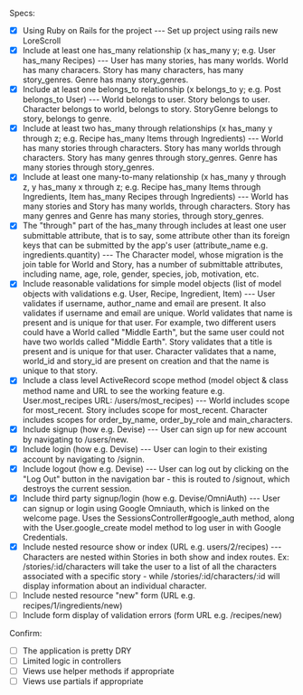 Specs:

- [X] Using Ruby on Rails for the project
--- Set up project using rails new LoreScroll
- [X] Include at least one has_many relationship (x has_many y; e.g. User has_many Recipes)
--- User has many stories, has many worlds. World has many characers. Story has many characters, has many story_genres. Genre has many story_genres.   
- [X] Include at least one belongs_to relationship (x belongs_to y; e.g. Post belongs_to User)
--- World belongs to user. Story belongs to user. Character belongs to world, belongs to story. StoryGenre belongs to story, belongs to genre. 
- [X] Include at least two has_many through relationships (x has_many y through z; e.g. Recipe has_many Items through Ingredients)
--- World has many stories through characters. Story has many worlds through characters. Story has many genres through story_genres. Genre has many stories through story_genres.  
- [X] Include at least one many-to-many relationship (x has_many y through z, y has_many x through z; e.g. Recipe has_many Items through Ingredients, Item has_many Recipes through Ingredients)
--- World has many stories and Story has many worlds, through characters. Story has many genres and Genre has many stories, through story_genres. 
- [X] The "through" part of the has_many through includes at least one user submittable attribute, that is to say, some attribute other than its foreign keys that can be submitted by the app's user (attribute_name e.g. ingredients.quantity)
--- The Character model, whose migration is the join table for World and Story, has a number of submittable attributes, including name, age, role, gender, species, job, motivation, etc. 
- [X] Include reasonable validations for simple model objects (list of model objects with validations e.g. User, Recipe, Ingredient, Item) --- User validates if username, author_name and email are present. It also validates if username and email are unique. World validates that name is present and is unique for that user. For example, two different users could have a World called "Middle Earth", but the same user could not have two worlds called "Middle Earth". Story validates that a title is present and is unique for that user. Character validates that a name, world_id and story_id are present on creation and that the name is unique to that story. 
- [X] Include a class level ActiveRecord scope method (model object & class method name and URL to see the working feature e.g. User.most_recipes URL: /users/most_recipes) --- World includes scope for most_recent. Story includes scope for most_recent. Character includes scopes for order_by_name, order_by_role and main_characters. 
- [X] Include signup (how e.g. Devise) --- User can sign up for new account by navigating to /users/new.
- [X] Include login (how e.g. Devise) --- User can login to their existing account by navigating to /signin. 
- [X] Include logout (how e.g. Devise) --- User can log out by clicking on the "Log Out" button in the navigation bar - this is routed to /signout, which destroys the current session.
- [X] Include third party signup/login (how e.g. Devise/OmniAuth) --- User can signup or login using Google Omniauth, which is linked on the welcome page. Uses the SessionsController#google_auth method, along with the User.google_create model method to log user in with Google Credentials. 
- [X] Include nested resource show or index (URL e.g. users/2/recipes) --- Characters are nested within Stories in both show and index routes. Ex: /stories/:id/characters will take the user to a list of all the characters associated with a specific story - while /stories/:id/characters/:id will display information about an individual character.  
- [ ] Include nested resource "new" form (URL e.g. recipes/1/ingredients/new)
- [ ] Include form display of validation errors (form URL e.g. /recipes/new)

Confirm:

- [ ] The application is pretty DRY
- [ ] Limited logic in controllers
- [ ] Views use helper methods if appropriate
- [ ] Views use partials if appropriate
